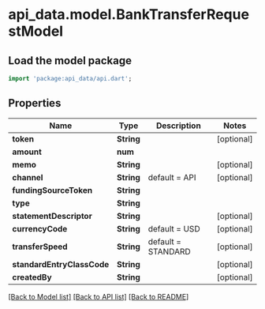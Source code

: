 # api_data.model.BankTransferRequestModel

## Load the model package
```dart
import 'package:api_data/api.dart';
```

## Properties
Name | Type | Description | Notes
------------ | ------------- | ------------- | -------------
**token** | **String** |  | [optional] 
**amount** | **num** |  | 
**memo** | **String** |  | [optional] 
**channel** | **String** | default = API | [optional] 
**fundingSourceToken** | **String** |  | 
**type** | **String** |  | 
**statementDescriptor** | **String** |  | [optional] 
**currencyCode** | **String** | default = USD | [optional] 
**transferSpeed** | **String** | default = STANDARD | [optional] 
**standardEntryClassCode** | **String** |  | [optional] 
**createdBy** | **String** |  | [optional] 

[[Back to Model list]](../README.md#documentation-for-models) [[Back to API list]](../README.md#documentation-for-api-endpoints) [[Back to README]](../README.md)


